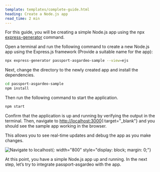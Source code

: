 ```yaml
---
template: templates/complete-guide.html
heading: Create a Node.js app
read_time: 2 min
---
```


For this guide, you will be creating a simple Node.js app using the npx [express-generator](https://www.npmjs.com/package/express-generator) command.

Open a terminal and run the following command to create a new Node.js app using the Express.js framework (Provide a suitable name for the app):

```bash
npx express-generator passport-asgardeo-sample --view=ejs
```

Next, change the directory to the newly created app and install the dependencies.

```bash
cd passport-asgardeo-sample
npm install
```

Then run the following command to start the application. 

```bash
npm start
```

Confirm that the application is up and running by verifying the output in the terminal. Then, navigate to [http://localhost:3000](http://localhost:3000){:target="_blank"}  and you should see the sample app working in the browser.

This allows you to see real-time updates and debug the app as you make changes.

![Navigate to localhost]({{base_path}}/complete-guides/nodejs/assets/img/image6.png){: width="800" style="display: block; margin: 0;"}

At this point, you have a simple Node.js app up and running. In the next step, let’s try to integrate passport-asgardeo with the app.
